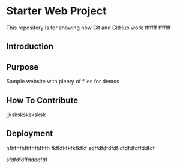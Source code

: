 # Starter Web Project

This repository is for showing how Git and GitHub work
fffffff
fffffff

## Introduction 

## Purpose

Sample website with plenty of files for demos

## How To Contribute 
jjksksksksksksk

## Deployment
hfhfhfhfhfhfhfhfh
fkfkfkfkfkfkfkf
sdffdfdfdfdf
dfdfdfdffddfdf

sfdfdfdffddddfdf
